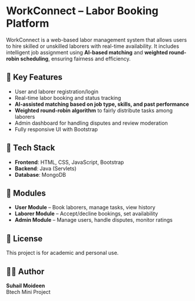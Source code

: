 # WorkConnect – Labor Booking Platform

WorkConnect is a web-based labor management system that allows users to hire skilled or unskilled laborers with real-time availability. It includes intelligent job assignment using **AI-based matching** and **weighted round-robin scheduling**, ensuring fairness and efficiency.

## 🚀 Key Features
- User and laborer registration/login
- Real-time labor booking and status tracking
- **AI-assisted matching based on job type, skills, and past performance**
- **Weighted round-robin algorithm** to fairly distribute tasks among laborers
- Admin dashboard for handling disputes and review moderation
- Fully responsive UI with Bootstrap

## 🧱 Tech Stack
- **Frontend**: HTML, CSS, JavaScript, Bootstrap
- **Backend**: Java (Servlets)
- **Database**: MongoDB

## 📁 Modules
- **User Module** – Book laborers, manage tasks, view history
- **Laborer Module** – Accept/decline bookings, set availability
- **Admin Module** – Manage users, handle disputes, monitor ratings

## 📜 License
This project is for academic and personal use.

## 👨‍💻 Author
**Suhail Moideen**  
Btech Mini Project
